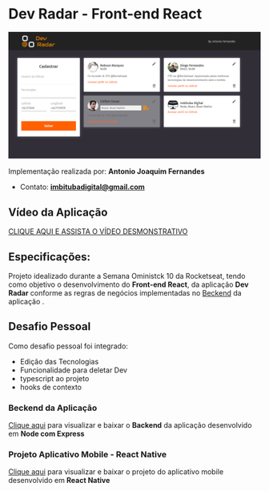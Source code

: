 # Dev Radar - Front-end React

![](assets/demo.jpg)

Implementação realizada por: **Antonio Joaquim Fernandes**
- Contato: **imbitubadigital@gmail.com**

## Vídeo da Aplicação
 [CLIQUE AQUI E ASSISTA O VÍDEO DESMONSTRATIVO](https://www.youtube.com/watch?v=jgRliPP8cWU)


## Especificações:

Projeto idealizado durante a Semana Oministck 10 da Rocketseat, tendo como objetivo o desenvolvimento do **Front-end React**, da aplicação **Dev Radar** conforme as regras de negócios implementadas no [Beckend](https://github.com/imbitubadigital/beckend-dev-radar) da aplicação .


## Desafio Pessoal

Como desafio pessoal foi integrado:

- Edição das Tecnologias
- Funcionalidade para deletar Dev
- typescript ao projeto
- hooks de contexto

### Beckend da Aplicação

[Clique aqui](https://github.com/imbitubadigital/beckend-dev-radar) para visualizar e baixar o **Backend** da aplicação desenvolvido em **Node com Express**


### Projeto Aplicativo Mobile - React Native

[Clique aqui](https://github.com/imbitubadigital/dev-radar-mobile) para visualizar e baixar o projeto do aplicativo mobile desenvolvido em **React Native**



